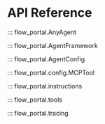 # API Reference

::: flow_portal.AnyAgent

::: flow_portal.AgentFramework

::: flow_portal.AgentConfig

::: flow_portal.config.MCPTool

::: flow_portal.instructions

::: flow_portal.tools

::: flow_portal.tracing
